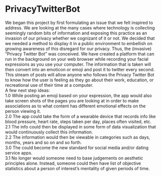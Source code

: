 # PrivacyTwitterBot

We began this project by first formulating an issue that we felt inspired to address. We are looking at the many cases where technology is collecting seemingly random bits of information and exposing this practice as an invasion of our privacy whether we cognizant of it or not. We decided that we needed a method to display it in a public environment to embellish on growing awareness of this disregard for our privacy. Thus, the (invasive) “Privacy Twitter Bot” was conceived. We have created a platform that can run in the background on your web browser while recording your facial expressions as you use your computer. The information that is taken will then convert into an emoticon or emoji and post it to twitter every second. This stream of posts will allow anyone who follows the Privacy Twitter Bot to know how the user is feeling as they go about their work, education, or recreational use of their time at a computer. 
<br>A few next step ideas:
<br>1.0	While posting an emoji based on your expression, the app would also take screen shots of the pages you are looking at in order to make associations as to what content has different emotional effects on the person viewing it.
<br>2.0	The app could take the form of a wearable device that records info like blood pressure, heart rate, steps taken per day, places often visited, etc.
<br>2.1	The info could then be displayed in some form of data visualization that would continuously collect this information.
<br>2.2	The information would then be viewable in categories such as days, months, years and so on and so forth. 
<br>3.0	The could become the new standard for social media and/or dating service apps. 
<br>3.1	No longer would someone need to base judgements on aesthetic principles alone. Instead, someone could then have list of objective statistics about a person of interest’s mentality of given periods of time. 
